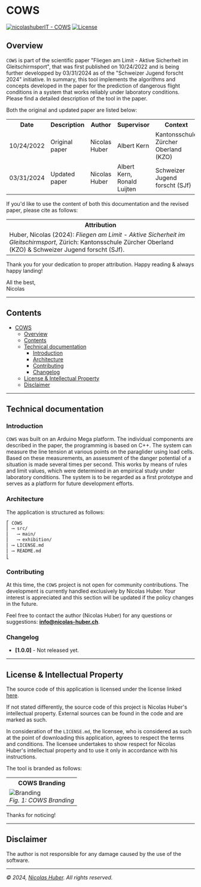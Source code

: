 # COWS

[![nicolashuberIT - COWS](https://img.shields.io/static/v1?label=nicolashuberIT&message=COWS&color=blue&logo=github)](https://github.com/nicolashuberIT/COWS "Go to GitHub repo")
[![License](https://img.shields.io/badge/License-INDIVIDUAL-blue)](#license)

## Overview

`COWS` is part of the scientific paper "Fliegen am Limit - Aktive Sicherheit im Gleitschirmsport", that was first published on 10/24/2022 and is being further developped by 03/31/2024 as of the "Schweizer Jugend forscht 2024" initiative. In summary, this tool implements the algorithms and concepts developed in the paper for the prediction of dangerous flight conditions in a system that works reliably under laboratory conditions. Please find a detailed description of the tool in the paper.

Both the original and updated paper are listed below: 

<table style="width:100%">
  <tr>
    <th>Date</th>
    <th>Description</th>
    <th>Author</th>
    <th>Supervisor</th>
    <th>Context</th>
    <th>Link</th>
  </tr>
  <tr>
    <td>10/24/2022</td>
    <td>Original paper</td>
    <td>Nicolas Huber</td>
    <td>Albert Kern</td>
    <td>Kantonsschule Zürcher Oberland (KZO)</td>
    <td><a href="https://nicolas-huber.ch/docs/20221220_maturitaetsarbeit_fliegen-am-limit_public-version_nicolas-huber.pdf" target="_blank">nicolas-huber.ch</a></td>
  </tr>
  <tr>
    <td>03/31/2024</td>
    <td>Updated paper</td>
    <td>Nicolas Huber</td>
    <td>Albert Kern, Ronald Luijten</td>
    <td>Schweizer Jugend forscht (SJf)</td>
    <td><a href="https://nicolas-huber.ch/docs/20240331_SJf_fliegen-am-limit_wettbewerbsarbeit-2024_nicolas-huber.pdf" target="_blank">nicolas-huber.ch</a></td>
  </tr>
</table>

If you'd like to use the content of both this documentation and the revised paper, please cite as follows:

<table>
<tr>
  <th>Attribution</th>
</tr>
<tr>
  <td>Huber, Nicolas (2024): <i>Fliegen am Limit - Aktive Sicherheit im Gleitschirmsport</i>, Zürich: Kantonsschule Zürcher Oberland (KZO) & Schweizer Jugend forscht (SJf).</td>
</tr>
</table>

Thank you for your dedication to proper attribution. Happy reading & always happy landing!

All the best, <br>
Nicolas

---

## Contents

- [COWS](#cows)
  - [Overview](#overview)
  - [Contents](#contents)
  - [Technical documentation](#technical-documentation)
    - [Introduction](#introduction)
    - [Architecture](#architecture)
    - [Contributing](#contributing)
    - [Changelog](#changelog)
  - [License \& Intellectual Property](#license--intellectual-property)
  - [Disclaimer](#disclaimer)


---

## Technical documentation

### Introduction

`COWS` was built on an Arduino Mega platform. The individual components are described in the paper, the programming is based on C++. The system can measure the line tension at various points on the paraglider using load cells. Based on these measurements, an assessment of the danger potential of a situation is made several times per second. This works by means of rules and limit values, which were determined in an empirical study under laboratory conditions. The system is to be regarded as a first prototype and serves as a platform for future development efforts.

### Architecture

The application is structured as follows:

```txt
⎡ COWS
⎢ ⟶ src/
⎢   ⟶ main/
⎢   ⟶ exhibition/
⎢ ⟶ LICENSE.md
⎢ ⟶ README.md
⎣
```

### Contributing

At this time, the `COWS` project is not open for community contributions. The development is currently handled exclusively by Nicolas Huber. Your interest is appreciated and this section will be updated if the policy changes in the future.

Feel free to contact the author (Nicolas Huber) for any questions or suggestions: **info@nicolas-huber.ch**.

### Changelog

- **[1.0.0]** - Not released yet.

---

## License & Intellectual Property

The source code of this application is licensed under the license linked [here](LICENSE.md).

If not stated differently, the source code of this project is Nicolas Huber's intellectual property. External sources can be found in the code and are marked as such. 

In consideration of the `LICENSE.md`, the licensee, who is considered as such at the point of downloading this application, agrees to respect the terms and conditions. The licensee undertakes to show respect for Nicolas Huber's intellectual property and to use it only in accordance with his instructions.

The tool is branded as follows:

<table>
<tr>
  <th>COWS Branding</th>
</tr>
<tr>
  <td>
    <img src="[/docs/images/20230618_SJf_cover-image_daniela-arslan.jpg](https://user-images.githubusercontent.com/113937779/201402566-23deb7f4-9e8a-4027-8e35-df0ce20322e4.png)" alt="Branding">
      <br>
      <em>Fig. 1: COWS Branding</em>
    </td>
</tr>
</table>

Thanks for noticing! 

---

## Disclaimer

The author is not responsible for any damage caused by the use of the software.

---

_© 2024, [Nicolas Huber](https://nicolas-huber.ch). All rights reserved._